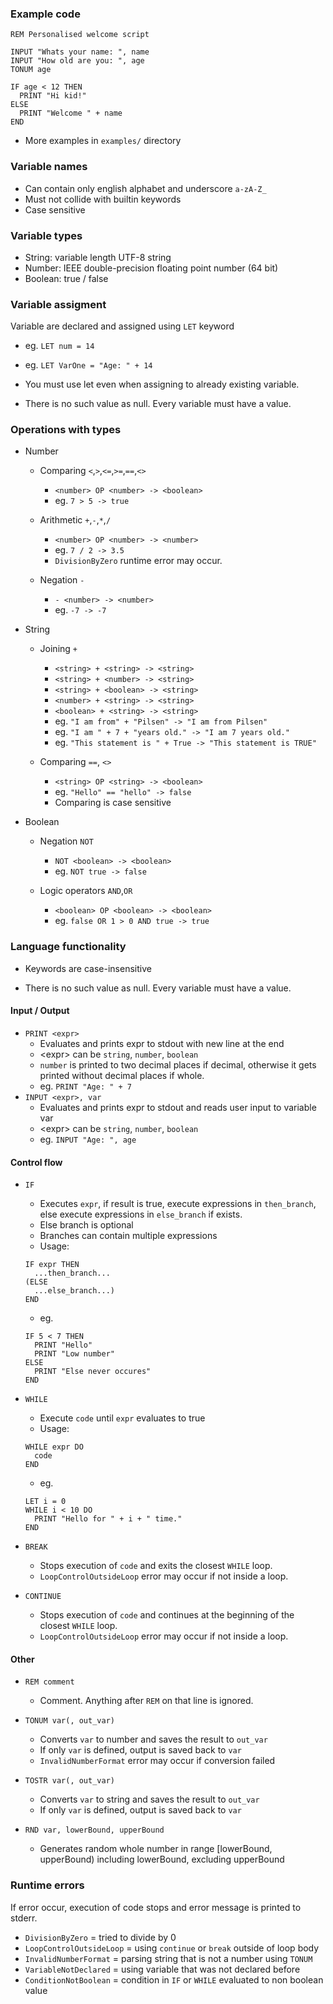 ### Example code
```basic
REM Personalised welcome script

INPUT "Whats your name: ", name
INPUT "How old are you: ", age
TONUM age

IF age < 12 THEN
  PRINT "Hi kid!"
ELSE
  PRINT "Welcome " + name
END
```

- More examples in `examples/` directory


### Variable names
- Can contain only english alphabet and underscore `a-zA-Z_`
- Must not collide with builtin keywords
- Case sensitive


### Variable types
- String: variable length UTF-8 string
- Number: IEEE double-precision floating point number (64 bit)
- Boolean: true / false


### Variable assigment
Variable are declared and assigned using `LET` keyword
- eg. `LET num = 14`
- eg. `LET VarOne = "Age: " + 14`


- You must use let even when assigning to already existing variable.
- There is no such value as null. Every variable must have a value.

### Operations with types

- Number
  - Comparing `<`,`>`,`<=`,`>=`,`==`,`<>`
    - `<number> OP <number> -> <boolean>`
    - eg. `7 > 5 -> true`

  - Arithmetic `+`,`-`,`*`,`/`
    - `<number> OP <number> -> <number>`
    - eg. `7 / 2 -> 3.5`
    - `DivisionByZero` runtime error may occur.
  
  - Negation `-`
    - `- <number> -> <number>`
    - eg. `-7 -> -7`

- String
  - Joining `+`
    - `<string> + <string> -> <string>`
    - `<string> + <number> -> <string>`
    - `<string> + <boolean> -> <string>`
    - `<number> + <string> -> <string>`
    - `<boolean> + <string> -> <string>`
    - eg. `"I am from" + "Pilsen" -> "I am from Pilsen"`
    - eg. `"I am " + 7 + "years old." -> "I am 7 years old."`
    - eg. `"This statement is " + True -> "This statement is TRUE"`

  - Comparing `==`, `<>`
    - `<string> OP <string> -> <boolean>`
    - eg. `"Hello" == "hello" -> false`
    - Comparing is case sensitive

- Boolean
  - Negation `NOT `
    - `NOT <boolean> -> <boolean>`
    - eg. `NOT true -> false`

  - Logic operators `AND`,`OR`
    - `<boolean> OP <boolean> -> <boolean>`
    - eg. `false OR 1 > 0 AND true -> true`


### Language functionality

- Keywords are case-insensitive

- There is no such value as null. Every variable must have a value.

#### Input / Output
- `PRINT <expr>`
  - Evaluates and prints expr to stdout with new line at the end
  - \<expr\> can be `string`, `number`, `boolean`
  - `number` is printed to two decimal places if decimal, otherwise it gets printed without decimal places if whole.
  - eg. `PRINT "Age: " + 7`
- `INPUT <expr>, var` 
  - Evaluates and prints expr to stdout and reads user input to variable var
  - \<expr\> can be `string`, `number`, `boolean`
  - eg. `INPUT "Age: ", age`

#### Control flow

- `IF`
  - Executes `expr`, if result is true, execute expressions in `then_branch`, else execute expressions in `else_branch` if exists.
  - Else branch is optional
  - Branches can contain multiple expressions
  - Usage: 
  ```basic
  IF expr THEN
    ...then_branch...
  (ELSE
    ...else_branch...)
  END
  ```
  - eg.
  ```basic
  IF 5 < 7 THEN
    PRINT "Hello"
    PRINT "Low number"
  ELSE
    PRINT "Else never occures"
  END
  ```
  
- `WHILE`
  - Execute `code` until `expr` evaluates to true
  - Usage:
  ```basic
  WHILE expr DO
    code
  END 
  ```
  - eg.
  ```basic
  LET i = 0
  WHILE i < 10 DO
    PRINT "Hello for " + i + " time."
  END
  ```

- `BREAK`
  - Stops execution of `code` and exits the closest `WHILE` loop.
  - `LoopControlOutsideLoop` error may occur if not inside a loop.

- `CONTINUE`
  - Stops execution of `code` and continues at the beginning of the closest `WHILE` loop.
  - `LoopControlOutsideLoop` error may occur if not inside a loop.

#### Other
- `REM comment`
  - Comment. Anything after `REM` on that line is ignored.

- `TONUM var(, out_var)`
  - Converts `var` to number and saves the result to `out_var`
  - If only `var` is defined, output is saved back to `var`
  - `InvalidNumberFormat` error may occur if conversion failed 

- `TOSTR var(, out_var)`
  - Converts `var` to string and saves the result to `out_var`
  - If only `var` is defined, output is saved back to `var`

- `RND var, lowerBound, upperBound`
  - Generates random whole number in range [lowerBound, upperBound) including lowerBound, excluding upperBound


### Runtime errors
If error occur, execution of code stops and error message is printed to stderr.

- `DivisionByZero` = tried to divide by 0
- `LoopControlOutsideLoop` = using `continue` or `break` outside of loop body
- `InvalidNumberFormat` = parsing string that is not a number using `TONUM`
- `VariableNotDeclared` = using variable that was not declared before
- `ConditionNotBoolean` = condition in `IF` or `WHILE` evaluated to non boolean value
